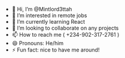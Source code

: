 - 👋 Hi, I’m @Mintlord3ttah
- 👀 I’m interested in remote jobs
- 🌱 I’m currently learning React
- 💞️ I’m looking to collaborate on any projects 
- 📫 How to reach me ( +234-902-317-2761 )
- 😄 Pronouns: He/him
- ⚡ Fun fact: nice to have me around!

<!---
Mintlord3ttah/Mintlord3ttah is a ✨ special ✨ repository because its `README.md` (this file) appears on your GitHub profile.
You can click the Preview link to take a look at your changes.
--->

